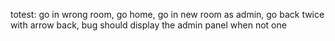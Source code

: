 totest: go in wrong room, go home, go in new room as admin, go back twice with arrow back, bug should display the admin panel when not one
